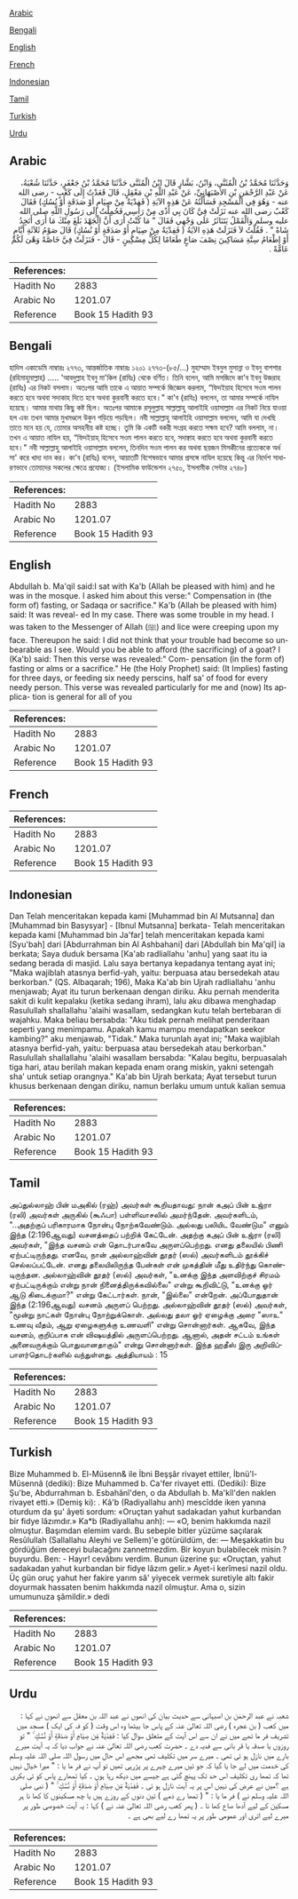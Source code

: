 [Arabic](#arabic)

[Bengali](#bengali)

[English](#english)

[French](#french)

[Indonesian](#indonesian)

[Tamil](#tamil)

[Turkish](#turkish)

[Urdu](#urdu)

## Arabic


<div dir="rtl" lang="ar" style={{fontSize:'larger',backgroundColor:'#f8f9fa',padding:20}}>
وَحَدَّثَنَا مُحَمَّدُ بْنُ الْمُثَنَّى، وَابْنُ، بَشَّارٍ قَالَ ابْنُ الْمُثَنَّى حَدَّثَنَا مُحَمَّدُ بْنُ جَعْفَرٍ، حَدَّثَنَا شُعْبَةُ، عَنْ عَبْدِ الرَّحْمَنِ بْنِ الأَصْبَهَانِيِّ، عَنْ عَبْدِ اللَّهِ بْنِ مَعْقِلٍ، قَالَ قَعَدْتُ إِلَى كَعْبٍ - رضى الله عنه - وَهُوَ فِي الْمَسْجِدِ فَسَأَلْتُهُ عَنْ هَذِهِ الآيَةِ ‏(‏ فَفِدْيَةٌ مِنْ صِيَامٍ أَوْ صَدَقَةٍ أَوْ نُسُكٍ‏)‏ فَقَالَ كَعْبٌ رضى الله عنه نَزَلَتْ فِيَّ كَانَ بِي أَذًى مِنْ رَأْسِي فَحُمِلْتُ إِلَى رَسُولِ اللَّهِ صلى الله عليه وسلم وَالْقَمْلُ يَتَنَاثَرُ عَلَى وَجْهِي فَقَالَ ‏"‏ مَا كُنْتُ أُرَى أَنَّ الْجَهْدَ بَلَغَ مِنْكَ مَا أَرَى أَتَجِدُ شَاةً ‏"‏ ‏.‏ فَقُلْتُ لاَ فَنَزَلَتْ هَذِهِ الآيَةُ ‏(‏ فَفِدْيَةٌ مِنْ صِيَامٍ أَوْ صَدَقَةٍ أَوْ نُسُكٍ‏)‏ قَالَ صَوْمُ ثَلاَثَةِ أَيَّامٍ أَوْ إِطْعَامُ سِتَّةِ مَسَاكِينَ نِصْفَ صَاعٍ طَعَامًا لِكُلِّ مِسْكِينٍ - قَالَ - فَنَزَلَتْ فِيَّ خَاصَّةً وَهْىَ لَكُمْ عَامَّةً ‏.‏
</div>
<div style={{backgroundColor:'#f8f9fa',padding:20, marginBottom: 10}}><table> <thead> <tr> <th>References:</th> <th></th> </tr> </thead> <tbody><tr><td>Hadith No</td><td>2883</td></tr><tr><td>Arabic No</td><td>1201.07</td></tr><tr><td>Reference</td><td>Book 15 Hadith 93</td></tr></tbody></table></div>

## Bengali


<div dir="ltr" lang="bn" style={{fontSize:'larger',backgroundColor:'#f8f9fa',padding:20}}>
হাদিস একাডেমি নাম্বারঃ ২৭৭৩, আন্তর্জাতিক নাম্বারঃ ১২০১ ২৭৭৩-(৮৫/...) মুহাম্মাদ ইবনুল মুসান্না ও ইবনু বাশশার (রহিমাহুমাল্লাহ) ..... 'আবদুল্লাহ ইবনু মা'কিল (রাযিঃ) থেকে বর্ণিত। তিনি বলেন, আমি মসজিদে কা'ব ইবনু উজরাহ (রাযিঃ) এর নিকট বসলাম। অতঃপর আমি তাকে এ আয়াত সম্পর্কে জিজ্ঞেস করলাম, “ফিদইয়াহ হিসেবে সওম পালন করতে হবে অথবা সদাকাহ দিতে হবে অথবা কুরবানী করতে হবে।" কা'ব (রাযিঃ) বললেন, তা আমার সম্পর্কে নাযিল হয়েছে। আমার মাথায় কিছু কষ্ট ছিল। অতঃপর আমাকে রসূলুল্লাহ সাল্লাল্লাহু আলাইহি ওয়াসাল্লাম এর নিকট নিয়ে যাওয়া হল এবং তখন আমার মুখমণ্ডলে উকুন গড়িয়ে পড়ছিল। নবী সাল্লাল্লাহু আলাইহি ওয়াসাল্লাম বললেন, আমি যা দেখছি তাতে মনে হয় যে, তোমার অসহনীয় কষ্ট হচ্ছে। তুমি কি একটি বকরী সংগ্রহ করতে সক্ষম হবে? আমি বললাম, না। তখন এ আয়াত নাযিল হয়, “ফিদইয়াহ্ হিসেবে সওম পালন করতে হবে, সদাক্বাহ করতে হবে অথবা কুরবানী করতে হবে।" নবী সাল্লাল্লাহু আলাইহি ওয়াসাল্লাম বললেন, তিনদিন সওম পালন কর অথবা ছয়জন মিসকীনের প্রত্যেককে অর্ধ সা' করে খাদ্য দান কর। কা'ব (রাযিঃ) বলেন, আয়াতটি বিশেষভাবে আমার প্রসঙ্গে নাযিল হয়েছে কিন্তু এর নির্দেশ সাধারণভাবে তোমাদের সকলের ক্ষেত্রে প্রযোজ্য। (ইসলামিক ফাউন্ডেশন ২৭৫০, ইসলামীক সেন্টার ২৭৪৮)
</div>
<div style={{backgroundColor:'#f8f9fa',padding:20, marginBottom: 10}}><table> <thead> <tr> <th>References:</th> <th></th> </tr> </thead> <tbody><tr><td>Hadith No</td><td>2883</td></tr><tr><td>Arabic No</td><td>1201.07</td></tr><tr><td>Reference</td><td>Book 15 Hadith 93</td></tr></tbody></table></div>

## English


<div dir="ltr" lang="en" style={{fontSize:'larger',backgroundColor:'#f8f9fa',padding:20}}>
Abdullah b. Ma'qil said:I sat with Ka'b (Allah be pleased with him) and he was in the mosque. I asked him about this verse:" Compensation in (the form of) fasting, or Sadaqa or sacrifice." Ka'b (Allah be pleased with him) said: It was reveal- ed In my case. There was some trouble in my head. I was taken to the Messenger of Allah (ﷺ) and lice were creeping upon my face. Thereupon he said: I did not think that your trouble had become so unbearable as I see. Would you be able to afford (the sacrificing) of a goat? I (Ka'b) said: Then this verse was revealed:" Com- pensation (in the form of) fasting or alms or a sacrifice." He (the Holy Prophet) said: (It Implies) fasting for three days, or feeding six needy perscins, half sa' of food for every needy person. This verse was revealed particularly for me and (now) Its applica- tion is general for all of you
</div>
<div style={{backgroundColor:'#f8f9fa',padding:20, marginBottom: 10}}><table> <thead> <tr> <th>References:</th> <th></th> </tr> </thead> <tbody><tr><td>Hadith No</td><td>2883</td></tr><tr><td>Arabic No</td><td>1201.07</td></tr><tr><td>Reference</td><td>Book 15 Hadith 93</td></tr></tbody></table></div>

## French


<div dir="ltr" lang="fr" style={{fontSize:'larger',backgroundColor:'#f8f9fa',padding:20}}>

</div>
<div style={{backgroundColor:'#f8f9fa',padding:20, marginBottom: 10}}><table> <thead> <tr> <th>References:</th> <th></th> </tr> </thead> <tbody><tr><td>Hadith No</td><td>2883</td></tr><tr><td>Arabic No</td><td>1201.07</td></tr><tr><td>Reference</td><td>Book 15 Hadith 93</td></tr></tbody></table></div>

## Indonesian


<div dir="ltr" lang="id" style={{fontSize:'larger',backgroundColor:'#f8f9fa',padding:20}}>
Dan Telah menceritakan kepada kami [Muhammad bin Al Mutsanna] dan [Muhammad bin Basysyar] - [Ibnul Mutsanna] berkata- Telah menceritakan kepada kami [Muhammad bin Ja'far] telah menceritakan kepada kami [Syu'bah] dari [Abdurrahman bin Al Ashbahani] dari [Abdullah bin Ma'qil] ia berkata; Saya duduk bersama [Ka'ab radliallahu 'anhu] yang saat itu ia sedang berada di masjid. Lalu saya bertanya kepadanya tentang ayat ini; "Maka wajiblah atasnya berfid-yah, yaitu: berpuasa atau bersedekah atau berkorban." (QS. Albaqarah; 196), Maka Ka'ab bin Ujrah radliallahu 'anhu menjawab; Ayat itu turun berkenaan dengan diriku. Aku pernah menderita sakit di kulit kepalaku (ketika sedang ihram), lalu aku dibawa menghadap Rasulullah shallallahu 'alaihi wasallam, sedangkan kutu telah bertebaran di wajahku. Maka beliau bersabda: "Aku tidak pernah melihat penderitaan seperti yang menimpamu. Apakah kamu mampu mendapatkan seekor kambing?" aku menjawab, "Tidak." Maka turunlah ayat ini; "Maka wajiblah atasnya berfid-yah, yaitu: berpuasa atau bersedekah atau berkorban." Rasulullah shallallahu 'alaihi wasallam bersabda: "Kalau begitu, berpuasalah tiga hari, atau berilah makan kepada enam orang miskin, yakni setengah sha' untuk setiap orangnya." Ka'ab bin Ujrah berkata; Ayat tersebut turun khusus berkenaan dengan diriku, namun berlaku umum untuk kalian semua
</div>
<div style={{backgroundColor:'#f8f9fa',padding:20, marginBottom: 10}}><table> <thead> <tr> <th>References:</th> <th></th> </tr> </thead> <tbody><tr><td>Hadith No</td><td>2883</td></tr><tr><td>Arabic No</td><td>1201.07</td></tr><tr><td>Reference</td><td>Book 15 Hadith 93</td></tr></tbody></table></div>

## Tamil


<div dir="ltr" lang="ta" style={{fontSize:'larger',backgroundColor:'#f8f9fa',padding:20}}>
அப்துல்லாஹ் பின் மஅகில் (ரஹ்) அவர்கள் கூறியதாவது: நான் கஅப் பின் உஜ்ரா (ரலி) அவர்கள் அருகில் (கூஃபா) பள்ளிவாசலில் அமர்ந்தேன். அவர்களிடம், "..அதற்குப் பரிகாரமாக நோன்பு நோற்கவேண்டும். அல்லது பலியிட வேண்டும" எனும் இந்த (2:196ஆவது) வசனத்தைப் பற்றிக் கேட்டேன். அதற்கு கஅப் பின் உஜ்ரா (ரலி) அவர்கள், "இந்த வசனம் என் தொடர்பாகவே அருளப்பெற்றது. எனது தலையில் பிணி ஏற்பட்டிருந்தது. எனவே, நான் அல்லாஹ்வின் தூதர் (ஸல்) அவர்களிடம் தூக்கிச் செல்லப்பட்டேன். எனது தலையிலிருந்த பேன்கள் என் முகத்தின் மீது உதிர்ந்து கொண்டிருந்தன. அல்லாஹ்வின் தூதர் (ஸல்) அவர்கள், "உனக்கு இந்த அளவிற்குச் சிரமம் ஏற்பட்டிருக்கும் என்று நான் நினைத்திருக்கவில்லை" என்று கூறிவிட்டு, "உனக்கு ஓர் ஆடு கிடைக்குமா?" என்று கேட்டார்கள். நான், "இல்லை" என்றேன். அப்போதுதான் இந்த (2:196ஆவது) வசனம் அருளப் பெற்றது. அல்லாஹ்வின் தூதர் (ஸல்) அவர்கள், "மூன்று நாட்கள் நோன்பு நோற்றுக்கொள். அல்லது தலா ஓர் ஏழைக்கு அரை "ஸாஉ" உணவு வீதம், ஆறு ஏழைகளுக்கு உணவளி" என்று சொன்னார்கள். ஆகவே, இந்த வசனம், குறிப்பாக என் விஷயத்தில் அருளப்பெற்றது. ஆனால், அதன் சட்டம் உங்கள் அனைவருக்கும் பொதுவானதாகும்" என்று சொன்னார்கள். இந்த ஹதீஸ் இரு அறிவிப்பாளர்தொடர்களில் வந்துள்ளது. அத்தியாயம் : 15
</div>
<div style={{backgroundColor:'#f8f9fa',padding:20, marginBottom: 10}}><table> <thead> <tr> <th>References:</th> <th></th> </tr> </thead> <tbody><tr><td>Hadith No</td><td>2883</td></tr><tr><td>Arabic No</td><td>1201.07</td></tr><tr><td>Reference</td><td>Book 15 Hadith 93</td></tr></tbody></table></div>

## Turkish


<div dir="ltr" lang="tr" style={{fontSize:'larger',backgroundColor:'#f8f9fa',padding:20}}>
Bize Muhammed b. El-Müsenn& ile İbni Beşşâr rivayet ettiler, İbnü'l-Müsennâ (dediki): Bize Muhammed b. Ca'fer rivayet etti. (Dediki): Bize Şu'be, Abdurrahman b. Esbahânî'den, o da Abdullah b. Ma'kîl'den naklen rivayet etti.» (Demiş ki): . Kâ'b (Radiyallahu anh) mescîdde iken yanına oturdum da şu' âyeti sordum: «Oruçtan yahut sadakadan yahut kurbandan bir fidye lâzımdır.» Ka*b (Radiyallahu anh): — «O, benim hakkımda nazil olmuştur. Başımdan elemim vardı. Bu sebeple bitler yüzüme saçılarak Resûlullah (Sallallahu Aleyhi ve Sellem)'e götürüldüm, de: — Meşakkatin bu gördüğüm dereceyi bulacağını zannetmezdim. Bir koyun bulabilecek misin ? buyurdu. Ben: - Hayır! cevâbını verdim. Bunun üzerine şu: «Oruçtan, yahut sadakadan yahut kurbandan bir fidye lâzım gelir.» Ayet-i kerîmesi nazil oldu. Üç gün oruç yahut her fakire yarım sâ' yiyecek vermek suretiyle altı fakir doyurmak hassaten benim hakkımda nazil olmuştur. Ama o, sizin umumunuza şâmildir.» dedi
</div>
<div style={{backgroundColor:'#f8f9fa',padding:20, marginBottom: 10}}><table> <thead> <tr> <th>References:</th> <th></th> </tr> </thead> <tbody><tr><td>Hadith No</td><td>2883</td></tr><tr><td>Arabic No</td><td>1201.07</td></tr><tr><td>Reference</td><td>Book 15 Hadith 93</td></tr></tbody></table></div>

## Urdu


<div dir="rtl" lang="ur" style={{fontSize:'larger',backgroundColor:'#f8f9fa',padding:20}}>
شعبہ نے عبد الرحمٰن بن اصبہانی سے حدیث بیان کی انھوں نے عبد اللہ بن معقل سے انھوں نے کہا : میں کعب ( بن عجرہ ) رضی اللہ تعالیٰ عنہ کے پاس جا بیٹھا وہ اس وقت ( کو فہ کی ایک ) مسجد میں تشریف فر ما تھے میں نے ان سے اس آیت کے متعلق سوال کیا : فَفِدْيَةٌ مِّن صِيَامٍ أَوْ صَدَقَةٍ أَوْ نُسُكٍ ۚ " تو روزوں یا صدقہ یا قر بانی سے فدیہ دے ۔ حضرت کعب رضی اللہ تعالیٰ عنہ نے جواب دیا کہ یہ آیت میرے بارے میں نازل ہو ئی تھی ۔ میرے سر میں تکلیف تھی مجھے اس حال میں رسول اللہ صلی اللہ علیہ وسلم کی خدمت میں لے جا یا گیا کہ جو ئیں میرے چہرے پر پڑرہی تھیں تو آپ نے فر ما یا : " میرا خیال نہیں تھا کہ تمھا ری تکلیف اس حد تک پہنچ گئی ہے جیسے میں دیکھ رہا ہوں ۔ کیا تمھارے پاس کو ئی بکری ہے ؟میں نے عرض کی نہیں اس پر یہ آیت نازل ہو ئی ۔ فَفِدْيَةٌ مِّن صِيَامٍ أَوْ صَدَقَةٍ أَوْ نُسُكٍ ۚ " ( نبی صلی اللہ علیہ وسلم نے ) فر ما یا : " ( تمھا رے ذمے ) تین دنوں کے روزے ہیں یا چھ مسکینوں کا کھا نا ہر مسکین کے لیے آدھا صاع کھا نا ۔ ( پھر کعب رضی اللہ تعالیٰ عنہ نے ) کہا : یہ آیت خصوصی طور پر میرے لیے اتری اور عمومی طور پر یہ تمھا رے لیے بھی ہے ۔
</div>
<div style={{backgroundColor:'#f8f9fa',padding:20, marginBottom: 10}}><table> <thead> <tr> <th>References:</th> <th></th> </tr> </thead> <tbody><tr><td>Hadith No</td><td>2883</td></tr><tr><td>Arabic No</td><td>1201.07</td></tr><tr><td>Reference</td><td>Book 15 Hadith 93</td></tr></tbody></table></div>